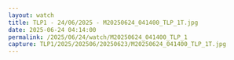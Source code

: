 ```yaml
---
layout: watch
title: TLP1 - 24/06/2025 - M20250624_041400_TLP_1T.jpg
date: 2025-06-24 04:14:00
permalink: /2025/06/24/watch/M20250624_041400_TLP_1
capture: TLP1/2025/202506/20250623/M20250624_041400_TLP_1T.jpg
---
```

